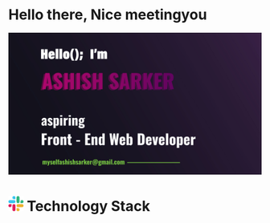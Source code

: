 <h1>Hello there, Nice meetingyou</h1>
<img src="https://raw.githubusercontent.com/Myself-Ashish-Sarker/Myself-Ashish-Sarker/main/banner.jpg">


<h1><img src="https://raw.githubusercontent.com/Myself-Ashish-Sarker/Myself-Ashish-Sarker/main/slack.png" width="30"/> Technology Stack</h1>
